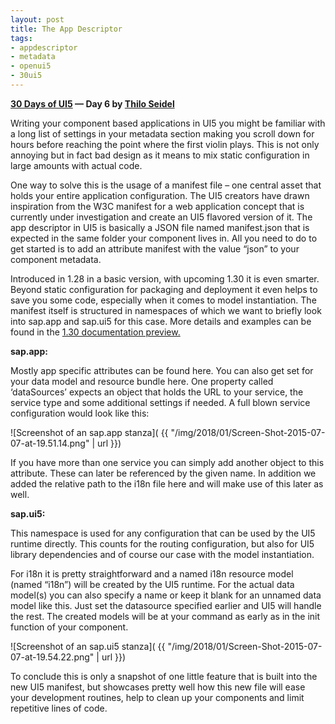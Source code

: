 ```yaml
---
layout: post
title: The App Descriptor
tags:
- appdescriptor
- metadata
- openui5
- 30ui5
---
```


**[30 Days of UI5](/2015/07/04/30-days-of-ui5/)  &mdash; Day 6 by [Thilo Seidel](https://twitter.com/ThiloDev)**

Writing your component based applications in UI5 you might be familiar with a long list of settings in your metadata section making you scroll down for hours before reaching the point where the first violin plays. This is not only annoying but in fact bad design as it means to mix static configuration in large amounts with actual code.

One way to solve this is the usage of a manifest file – one central asset that holds your entire application configuration. The UI5 creators have drawn inspiration from the W3C manifest for a web application concept that is currently under investigation and create an UI5 flavored version of it. The app descriptor in UI5 is basically a JSON file named manifest.json that is expected in the same folder your component lives in. All you need to do to get started is to add an attribute manifest with the value “json” to your component metadata.

Introduced in 1.28 in a basic version, with upcoming 1.30 it is even smarter. Beyond static configuration for packaging and deployment it even helps to save you some code, especially when it comes to model instantiation. The manifest itself is structured in namespaces of which we want to briefly look into sap.app and sap.ui5 for this case. More details and examples can be found in the [1.30 documentation preview.](https://openui5beta.hana.ondemand.com/#docs/guide/be0cf40f61184b358b5faedaec98b2da.html)

**sap.app:**

Mostly app specific attributes can be found here. You can also get set for your data model and resource bundle here. One property called ‘dataSources’ expects an object that holds the URL to your service, the service type and some additional settings if needed. A full blown service configuration would look like this:

![Screenshot of an sap.app stanza]( {{ "/img/2018/01/Screen-Shot-2015-07-07-at-19.51.14.png" | url }})

If you have more than one service you can simply add another object to this attribute. These can later be referenced by the given name. In addition we added the relative path to the i18n file here and will make use of this later as well.

**sap.ui5:**

This namespace is used for any configuration that can be used by the UI5 runtime directly. This counts for the routing configuration, but also for UI5 library dependencies and of course our case with the model instantiation.

For i18n it is pretty straightforward and a named i18n resource model (named “i18n”) will be created by the UI5 runtime. For the actual data model(s) you can also specify a name or keep it blank for an unnamed data model like this. Just set the datasource specified earlier and UI5 will handle the rest. The created models will be at your command as early as in the init function of your component.

![Screenshot of an sap.ui5 stanza]( {{ "/img/2018/01/Screen-Shot-2015-07-07-at-19.54.22.png" | url }})

To conclude this is only a snapshot of one little feature that is built into the new UI5 manifest, but showcases pretty well how this new file will ease your development routines, help to clean up your components and limit repetitive lines of code.


